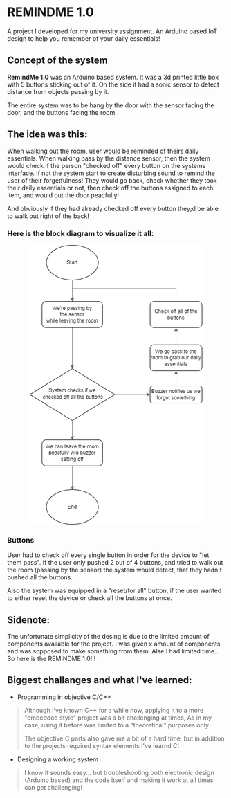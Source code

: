 # REMINDME 1.0

A project I developed for my university assignment. An Arduino based IoT design to help you remember of your daily essentials! 


## Concept of the system

**RemindMe 1.0** was an Arduino based system. It was a 3d printed little box with 5 buttons sticking out of it. On the side it had a sonic sensor to detect distance from objects passing by it. 

The entire system was to be hang by the door with the sensor facing the door, and the buttons facing the room. 

## The idea was this: 
When walking out the room, user would be reminded of theirs daily essentials. When walking pass by the distance sensor, then the system would check if the person "checked off" every button on the systems interface. If not the system start to create disturbing sound to remind the user of their forgetfulness! They would go back, check whether they took their daily essentials or not, then check off the buttons assigned to each item, and would out the door peacfully! 

And obviously if they had already checked off every button they;d be able to walk out right of the back!

### Here is the block diagram to visualize it all:
  
<p align="center">
  <img src="/Block_diagram_1.png">
</p>

### Buttons
User had to check off every single button in order for the device to "let them pass". If the user only pushed 2 out of 4 buttons, and tried to walk out the room (passing by the sensor) the system would detect, that they hadn't pushed all the buttons. 

Also the system was equipped in a "reset/for all" button, if the user wanted to either reset the device or check all the buttons at once.


## Sidenote:
The unfortunate simplicity of the desing is due to the limited amount of components available for the project. I was given x amount of components and was sopposed to make something from them. Alse I had limited time... So here is the REMINDME 1.0!!!

## Biggest challanges and what I've learned:

- Programming in objective C/C++ 
> Although I've known C++ for a while now, applying it to a more "embedded style" project was a bit challenging at times, As in my case, using it before was limited to a "theoretical" purposes only 
> 
> The objective C parts also gave me a bit of a hard time, but in addition to the projects required syntax elements I've learnd C!
- Designing a working system
> I know it sounds easy... but troubleshooting both electronic design (Arduino based) and the code itself and making it work at all times can get challenging! 


